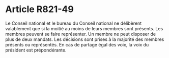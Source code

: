 # Article R821-49

Le Conseil national et le bureau du Conseil national ne délibèrent valablement que si la moitié au moins de leurs membres sont présents.   Les membres peuvent se faire représenter.   Un membre ne peut disposer de plus de deux mandats.   Les décisions sont prises à la majorité des membres présents ou représentés.   En cas de partage égal des voix, la voix du président est prépondérante.